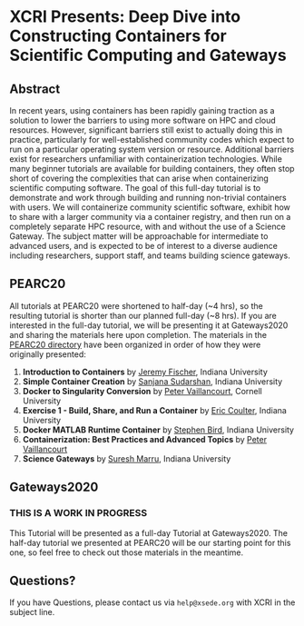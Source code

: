 # XCRI Presents: Deep Dive into Constructing Containers for Scientific Computing and Gateways

## Abstract
In recent years, using containers has been rapidly gaining traction as a solution to lower the barriers to using more software on HPC and cloud resources. However, significant barriers still exist to actually doing this in practice, particularly for well-established community codes which expect to run on a particular operating system version or resource. Additional barriers exist for researchers unfamiliar with containerization technologies. While many beginner tutorials are available for building containers, they often stop short of covering the complexities that can arise when containerizing scientific computing software. The goal of this full-day tutorial is to demonstrate and work through building and running non-trivial containers with users. We will containerize community scientific software, exhibit how to share with a larger community via a container registry, and then run on a completely separate HPC resource, with and without the use of a Science Gateway. The subject matter will be approachable for intermediate to advanced users, and is expected to be of interest to a diverse audience including researchers, support staff, and teams building science gateways.

## PEARC20

All tutorials at PEARC20 were shortened to half-day (~4 hrs), so the resulting tutorial is shorter than our planned full-day (~8 hrs).  If you are interested in the full-day tutorial, we will be presenting it at Gateways2020 and sharing the materials here upon completion.  The materials in the [PEARC20 directory](https://github.com/XSEDE/Container_Tutorial/tree/master/PEARC20) have been organized in order of how they were originally presented:

1. **Introduction to Containers** by [Jeremy Fischer](https://github.com/jlf599), Indiana University
2. **Simple Container Creation** by [Sanjana Sudarshan](https://github.com/sanjanasudarshan), Indiana University
3. **Docker to Singularity Conversion** by [Peter Vaillancourt](https://github.com/sk8forether), Cornell University
4. **Exercise 1 - Build, Share, and Run a Container** by [Eric Coulter](https://github.com/ECoulter), Indiana University
5. **Docker MATLAB Runtime Container** by [Stephen Bird](https://github.com/stebird), Indiana University
6. **Containerization: Best Practices and Advanced Topics** by [Peter Vaillancourt](https://github.com/sk8forether)
7. **Science Gateways** by [Suresh Marru](https://github.com/smarru), Indiana University

## Gateways2020

### THIS IS A WORK IN PROGRESS

This Tutorial will be presented as a full-day Tutorial at Gateways2020.  The half-day tutorial we presented at PEARC20 will be our starting point for this one, so feel free to check out those materials in the meantime.

## Questions?
If you have Questions, please contact us via
`help@xsede.org` with XCRI in the subject line. 


